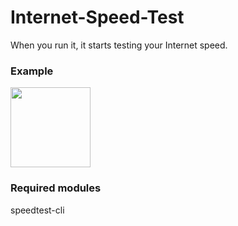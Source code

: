 # Internet-Speed-Test

When you run it, it starts testing your Internet speed.

### Example

<img width=128 src="https://media.discordapp.net/attachments/872416298615857182/1001809712318251098/Internet_Speed_Test.jpg"/>

### Required modules
speedtest-cli

